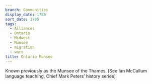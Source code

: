 ```yaml
---
branch: Communities
display_date: 1785
sort_date: 1785
tags:
  - Alliances
  - Ontario
  - Midwest
  - Munsee
  - migration
  - wars
title: Ontario Munsee
---
```


Known previously as the Munsee of the Thames. [See Ian McCallum language teaching, Chief Mark Peters’ history series]
